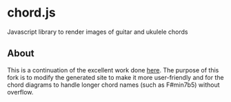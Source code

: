 # chord.js
Javascript library to render images of guitar and ukulele chords

## About

This is a continuation of the excellent work done [here](https://github.com/einaregilsson/chord.js). The purpose of this fork is to modify the generated site to make it more user-friendly and for the chord diagrams to handle longer chord names (such as F#min7b5) without overflow. 
